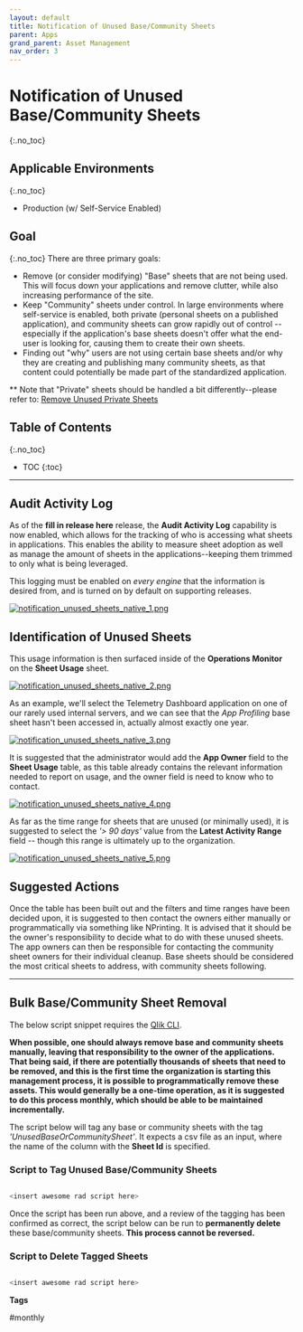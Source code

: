 ```yaml
---
layout: default
title: Notification of Unused Base/Community Sheets
parent: Apps
grand_parent: Asset Management
nav_order: 3
---
```


# Notification of Unused Base/Community Sheets <i class="fas fa-dolly-flatbed fa-xs" title="Shipped | Native Capability"></i> <i class="fas fa-tools fa-xs" title="Tooling | Pre-Built Solutions"></i> <i class="fas fa-file-code fa-xs" title="API | Requires Script"></i>
{:.no_toc}

## Applicable Environments
{:.no_toc}
- Production (w/ Self-Service Enabled)

## Goal
{:.no_toc}
There are three primary goals:
  - Remove (or consider modifying) "Base" sheets that are not being used. This will focus down your applications and remove clutter, while also increasing performance of the site.
  - Keep "Community" sheets under control. In large environments where self-service is enabled, both private (personal sheets on a published application), and community sheets can grow rapidly out of control -- especially if the application's base sheets doesn't offer what the end-user is looking for, causing them to create their own sheets.
  - Finding out "why" users are not using certain base sheets and/or why they are creating and publishing many community sheets, as that content could potentially be made part of the standardized application.

** Note that "Private" sheets should be handled a bit differently--please refer to: [Remove Unused Private Sheets](remove_unused_private_sheets.md)

## Table of Contents
{:.no_toc}

* TOC
{:toc}
-------------------------

## Audit Activity Log <i class="fas fa-dolly-flatbed fa-xs" title="Shipped | Native Capability"></i>

As of the **fill in release here** release, the **Audit Activity Log** capability is now enabled, which allows for the tracking of who is accessing what sheets in applications. This enables the ability to measure sheet adoption as well as manage the amount of sheets in the applications--keeping them trimmed to only what is being leveraged.

This logging must be enabled on _every engine_ that the information is desired from, and is turned on by default on supporting releases.

[![notification_unused_sheets_native_1.png](images/notification_unused_sheets_native_1.png)](https://raw.githubusercontent.com/qs-admin-guide/qs-admin-guide/master/docs/asset_management/apps/images/notification_unused_sheets_native_1.png)

## Identification of Unused Sheets

This usage information is then surfaced inside of the **Operations Monitor** on the **Sheet Usage** sheet.

[![notification_unused_sheets_native_2.png](images/notification_unused_sheets_native_2.png)](https://raw.githubusercontent.com/qs-admin-guide/qs-admin-guide/master/docs/asset_management/apps/images/notification_unused_sheets_native_2.png)

As an example, we'll select the Telemetry Dashboard application on one of our rarely used internal servers, and we can see that the _App Profiling_ base sheet hasn't been accessed in, actually almost exactly one year.

[![notification_unused_sheets_native_3.png](images/notification_unused_sheets_native_3.png)](https://raw.githubusercontent.com/qs-admin-guide/qs-admin-guide/master/docs/asset_management/apps/images/notification_unused_sheets_native_3.png)

It is suggested that the administrator would add the **App Owner** field to the **Sheet Usage** table, as this table already contains the relevant information needed to report on usage, and the owner field is need to know who to contact.

[![notification_unused_sheets_native_4.png](images/notification_unused_sheets_native_4.png)](https://raw.githubusercontent.com/qs-admin-guide/qs-admin-guide/master/docs/asset_management/apps/images/notification_unused_sheets_native_4.png)

As far as the time range for sheets that are unused (or minimally used), it is suggested to select the _'> 90 days'_ value from the **Latest Activity Range** field -- though this range is ultimately up to the organization.

[![notification_unused_sheets_native_5.png](images/notification_unused_sheets_native_5.png)](https://raw.githubusercontent.com/qs-admin-guide/qs-admin-guide/master/docs/asset_management/apps/images/notification_unused_sheets_native_5.png)

## Suggested Actions

Once the table has been built out and the filters and time ranges have been decided upon, it is suggested to then contact the owners either manually or programmatically via something like NPrinting. It is advised that it should be the owner's responsibility to decide what to do with these unused sheets. The app owners can then be responsible for contacting the community sheet owners for their individual cleanup. Base sheets should be considered the most critical sheets to address, with community sheets following.

-------------------------

## Bulk Base/Community Sheet Removal <i class="fas fa-file-code fa-xs" title="API | Requires Script"></i>

The below script snippet requires the [Qlik CLI](../../tooling/qlik_cli.md).

**When possible, one should always remove base and community sheets manually, leaving that responsibility to the owner of the applications. That being said, if there are potentially thousands of sheets that need to be removed, and this is the first time the organization is starting this management process, it is possible to programmatically remove these assets. This would generally be a one-time operation, as it is suggested to do this process monthly, which should be able to be maintained incrementally.**

The script below will tag any base or community sheets with the tag _'UnusedBaseOrCommunitySheet'_. It expects a csv file as an input, where the name of the column with the **Sheet Id** is specified.

### Script to Tag Unused Base/Community Sheets
```powershell

<insert awesome rad script here>
```

Once the script has been run above, and a review of the tagging has been confirmed as correct, the script below can be run to **permanently delete** these base/community sheets. **This process cannot be reversed.**

### Script to Delete Tagged Sheets
```powershell

<insert awesome rad script here>
```

**Tags**

#monthly
